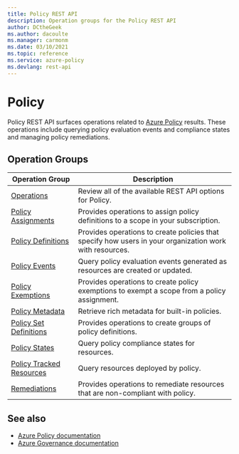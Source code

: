 ```yaml
---
title: Policy REST API
description: Operation groups for the Policy REST API
author: DCtheGeek
ms.author: dacoulte
ms.manager: carmonm
ms.date: 03/10/2021
ms.topic: reference
ms.service: azure-policy
ms.devlang: rest-api
---
```

# Policy

Policy REST API surfaces operations related to [Azure Policy](https://docs.microsoft.com/azure/governance/policy) results. These operations include querying policy evaluation events and compliance states and managing policy remediations.

## Operation Groups

| Operation Group | Description |
|-----------------|-------------|
| [Operations](xref:management.azure.com.policy.operations) | Review all of the available REST API options for Policy. |
| [Policy Assignments](xref:management.azure.com.policy.policyassignments)       | Provides operations to assign policy definitions to a scope in your subscription. |
| [Policy Definitions](xref:management.azure.com.policy.policydefinitions)       | Provides operations to create policies that specify how users in your organization work with resources. |
| [Policy Events](xref:management.azure.com.policy.policyevents) | Query policy evaluation events generated as resources are created or updated. |
| [Policy Exemptions](xref:management.azure.com.policy.policyexemptions)         | Provides operations to create policy exemptions to exempt a scope from a policy assignment. |
| [Policy Metadata](xref:management.azure.com.policy.policymetadata) | Retrieve rich metadata for built-in policies. |
| [Policy Set Definitions](xref:management.azure.com.policy.policysetdefinitions)       | Provides operations to create groups of policy definitions. |
| [Policy States](xref:management.azure.com.policy.policystates) | Query policy compliance states for resources. |
| [Policy Tracked Resources](xref:management.azure.com.policy.policytrackedresources) | Query resources deployed by policy. |
| [Remediations](xref:management.azure.com.policy.remediations) | Provides operations to remediate resources that are non-compliant with policy. |

## See also

- [Azure Policy documentation](https://docs.microsoft.com/azure/governance/policy/)
- [Azure Governance documentation](https://docs.microsoft.com/azure/governance/)